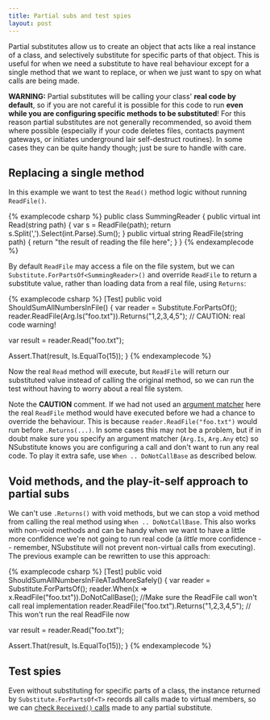 ```yaml
---
title: Partial subs and test spies
layout: post
---
```


Partial substitutes allow us to create an object that acts like a real instance of a class, and selectively substitute for specific parts of that object. This is useful for when we need a substitute to have real behaviour except for a single method that we want to replace, or when we just want to spy on what calls are being made.

**WARNING:** Partial substitutes will be calling your class' **real code by default**, so if you are not careful it is possible for this code to run **even while you are configuring specific methods to be substituted**! For this reason partial substitutes are not generally recommended, so avoid them where possible (especially if your code deletes files, contacts payment gateways, or initiates underground lair self-destruct routines). In some cases they can be quite handy though; just be sure to handle with care.

## Replacing a single method

In this example we want to test the `Read()` method logic without running `ReadFile()`.

{% examplecode csharp %}
public class SummingReader {
  public virtual int Read(string path) {
    var s = ReadFile(path);
    return s.Split(',').Select(int.Parse).Sum();
  }
  public virtual string ReadFile(string path) { return "the result of reading the file here"; }
}
{% endexamplecode %}

By default `ReadFile` may access a file on the file system, but we can `Substitute.ForPartsOf<SummingReader>()` and override `ReadFile` to return a substitute value, rather than loading data from a real file, using `Returns`:

{% examplecode csharp %}
[Test]
public void ShouldSumAllNumbersInFile() {
  var reader = Substitute.ForPartsOf<SummingReader>();
  reader.ReadFile(Arg.Is("foo.txt")).Returns("1,2,3,4,5"); // CAUTION: real code warning!

  var result = reader.Read("foo.txt");

  Assert.That(result, Is.EqualTo(15));
}
{% endexamplecode %}

Now the real `Read` method will execute, but `ReadFile` will return our substituted value instead of calling the original method, so we can run the test without having to worry about a real file system.

Note the **CAUTION** comment. If we had not used an [argument matcher](/help/argument-matchers/) here the real `ReadFile` method would have executed before we had a chance to override the behaviour. This is because `reader.ReadFile("foo.txt")` would run before `.Returns(...)`. In some cases this may not be a problem, but if in doubt make sure you specify an argument matcher (`Arg.Is`, `Arg.Any` etc) so NSubstitute knows you are configuring a call and don't want to run any real code. To play it extra safe, use `When .. DoNotCallBase` as described below.

## Void methods, and the play-it-self approach to partial subs

We can't use `.Returns()` with void methods, but we can stop a void method from calling the real method using `When .. DoNotCallBase`. This also works with non-void methods and can be handy when we want to have a little more confidence we're not going to run real code (a *little* more confidence -- remember, NSubstitute will not prevent non-virtual calls from executing). The previous example can be rewritten to use this approach:

{% examplecode csharp %}
[Test]
public void ShouldSumAllNumbersInFileATadMoreSafely() {
  var reader = Substitute.ForPartsOf<SummingReader>();
  reader.When(x => x.ReadFile("foo.txt")).DoNotCallBase(); //Make sure the ReadFile call won't call real implementation
  reader.ReadFile("foo.txt").Returns("1,2,3,4,5"); // This won't run the real ReadFile now

  var result = reader.Read("foo.txt");

  Assert.That(result, Is.EqualTo(15));
}
{% endexamplecode %}

## Test spies

Even without substituting for specific parts of a class, the instance returned by `Substitute.ForPartsOf<T>` records all calls made to virtual members, so we can [check `Received()` calls](/help/received-calls/) made to any partial substitute.



